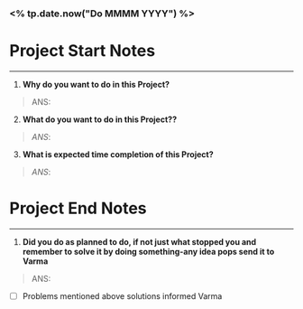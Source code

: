 ### <% tp.date.now("Do MMMM YYYY") %>
# Project Start Notes
---
1. **Why do you want to do in this Project?**
> ANS:  

2. **What do you want to do in this Project??**
> *ANS*:

3. **What is expected time completion of this Project?**
> *ANS*: 
# Project End Notes
---
1. **Did you do as planned to do, if not just what stopped you and remember to solve it by doing something-any idea pops send it to Varma**

> ANS:

- [ ] Problems mentioned above solutions informed Varma

